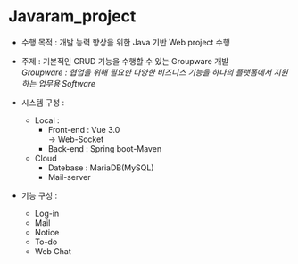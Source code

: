 # Javaram_project
* 수행 목적 : 개발 능력 향상을 위한 Java 기반 Web project 수행  
 
* 주제 : 기본적인 CRUD 기능을 수행할 수 있는 Groupware 개발  
 *Groupware : 협업을 위해 필요한 다양한 비즈니스 기능을 하나의 플랫폼에서 지원하는 업무용 Software*  
 
* 시스템 구성 :
  * Local : 
    * Front-end : Vue 3.0  
        → Web-Socket
    * Back-end : Spring boot-Maven
  * Cloud
    * Datebase : MariaDB(MySQL)
    * Mail-server

* 기능 구성 :  
  * Log-in
  * Mail
  * Notice
  * To-do
  * Web Chat
